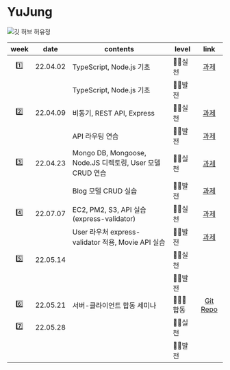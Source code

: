 # YuJung
![깃 허브 허유정](https://user-images.githubusercontent.com/20807197/160446348-eab1be58-091a-40bb-b91b-4344fbacc058.png)

|week|date|contents|level|link|
|:-:|----|-------|--------------------|:----:|
|1️⃣|22.04.02|TypeScript, Node.js 기초|🏃‍♀️실천|[과제](https://github.com/30th-THE-SOPT-Server-Part/YuJung/pull/1)|
|||TypeScript, Node.js 기초|🏋️‍♀️발전||
|2️⃣|22.04.09|비동기, REST API, Express|🏃‍♀️실천|[과제](https://github.com/30th-THE-SOPT-Server-Part/YuJung/pull/2)|
|||API 라우팅 연습|🏋️‍♀️발전|[과제](https://github.com/30th-THE-SOPT-Server-Part/YuJung/pull/5)|
|3️⃣|22.04.23|Mongo DB, Mongoose, Node.JS 디렉토링, User 모델 CRUD 연습|🏃‍♀️실천|[과제](https://github.com/30th-THE-SOPT-Server-Part/YuJung/pull/3)|
|||Blog 모델 CRUD 실습|🏋️‍♀️발전|[과제](https://github.com/30th-THE-SOPT-Server-Part/YuJung/pull/7)|
|4️⃣|22.07.07|EC2, PM2, S3, API 실습 (express-validator)|🏃‍♀️실천|[과제](https://github.com/30th-THE-SOPT-Server-Part/YuJung/pull/8)|
|||User 라우처 express-validator 적용, Movie API 실습|🏋️‍♀️발전|[과제](https://github.com/30th-THE-SOPT-Server-Part/YuJung/pull/9)|
|5️⃣|22.05.14||🏃‍♀️실천||
||||🏋️‍♀️발전||
|6️⃣|22.05.21|서버-클라이언트 합동 세미나|🧑‍🤝‍🧑합동|[Git Repo](https://github.com/Today-s-ramen/SERVER)|
|7️⃣|22.05.28||🏃‍♀️실천||
||||🏋️‍♀️발전||
